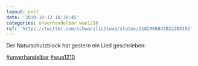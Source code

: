 ```yaml
---
layout: post
date: '2019-10-12 10:38:45'
categories: unverhandelbar wue1210
ref: 'https://twitter.com/schwarzlichtwue/status/1182968842022203392'
---
```

Der Naturschutzblock hat gestern ein Lied geschrieben:



[#unverhandelbar](/t/unverhandelbar) [#wue1210](/t/wue1210)